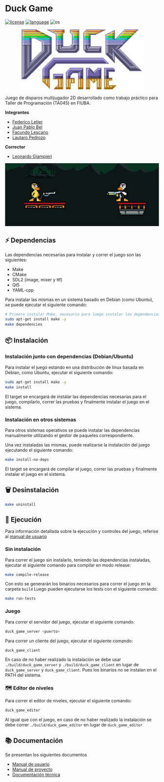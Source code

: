 # Duck Game

[![license](https://img.shields.io/badge/license-GPLv3-brightgreen.svg?style=flat-square)](https://www.gnu.org/licenses/gpl-3.0.html)
[![language](https://img.shields.io/badge/language-C++-pink.svg?style=flat-square)](https://www.gnu.org/licenses/gpl-3.0.html)
![os](https://img.shields.io/badge/OS-linux-blue.svg?style=flat-square)

<p align="center">
  <img src="./client/data/logo.png" alt="Duck game logo" width="400">
</p>

Juego de disparos multijugador 2D desarrollado como trabajo práctico para Taller de Programación (TA045) en FIUBA.

**Integrantes**

- [Federico Letier](https://github.com/FedericoLetier)
- [Juan Pablo Bel](https://github.com/Juannbel)
- [Facundo Lescano](https://github.com/facundolescano0)
- [Lautaro Pedrozo](https://github.com/Lautarop03)

**Corrector**
- [Leonardo Giampieri](https://github.com/leogm99)

<p align="center">
  <img src="./docs/images/readme/banner.gif" alt="duck game gif" />
</p>


## ⚡️ Dependencias
Las dependencias necesarias para instalar y correr el juego son las siguientes:
- Make
- CMake
- SDL2 (image, mixer y ttf)
- Qt5
- YAML-cpp

Para instalar las mismas en un sistema basado en Debian (como Ubuntu), se puede ejecutar el siguiente comando:

```bash
# Primero instalar Make, necesario para luego instalar las dependencias y compilar
sudo apt-get install make -y
make dependencies
```

## 📦 Instalación
### Instalación junto con dependencias (Debian/Ubuntu)
Para instalar el juego estando en una distribución de linux basada en Debian, como Ubuntu, ejecutar el siguiente comando:

```bash
sudo apt-get install make -y
make install
```
El target se encargará de instalar las dependencias necesarias para el juego, compilarlo, correr las pruebas y finalmente instalar el juego en el sistema.

### Instalación en otros sistemas
Para otros sistemas operativos se puede instalar las dependencias manualmente utilizando el gestor de paquetes correspondiente.

Una vez instaladas las mismas, puede realizarse la instalación del juego ejecutando el siguiente comando:

```bash
make install-no-deps
```

El target se encargará de compilar el juego, correr las pruebas y finalmente instalar el juego en el sistema.

## 🗑️ Desinstalación

```bash
make uninstall
```

## 🚀 Ejecución

  Para información detallada sobre la ejecución y controles del juego, referise al [manual de usuario](./docs/manual-usuario.md)

### Sin instalación
Para correr el juego sin instalarlo, teniendo las dependencias instaladas, ejecutar el siguiente comando para compilar en modo release:

```bash
make compile-release
```
Con esto se generarán los binarios necesarios para correr el juego en la carpeta `build`
Luego pueden ejecutarse los tests con el siguiente comando:

```bash
make run-tests
```

### Juego
Para correr el servidor del juego, ejecutar el siguiente comando:

```bash
duck_game_server <puerto>
```

Para correr un cliente del juego, ejecutar el siguiente comando:

```bash
duck_game_client
```

  En caso de no haber realizado la instalación se debe usar `./build/duck_game_server` y `./build/duck_game_client` en lugar de `duck_game_server` y `duck_game_client`.
  Pues los binarios no se instalan en el PATH del sistema.

### 🗺️ Editor de niveles
Para correr el editor de niveles, ejecutar el siguiente comando:

```bash
duck_game_editor
```
  Al igual que con el juego, en caso de no haber realizado la instalación se debe correr `./build/duck_game_editor` en lugar de `duck_game_editor`

## 📚 Documentación

Se presentan los siguientes documentos
- [Manual de usuario](/docs/manual-usuario.md)
- [Manual de proyecto](/docs/manual-proyecto.md)
- [Documentación técnica](/docs/documentacion-tecnica.md)
